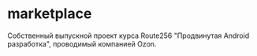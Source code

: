# marketplace

Собственный выпускной проект курса Route256 "Продвинутая Android разработка", проводимый компанией Ozon.